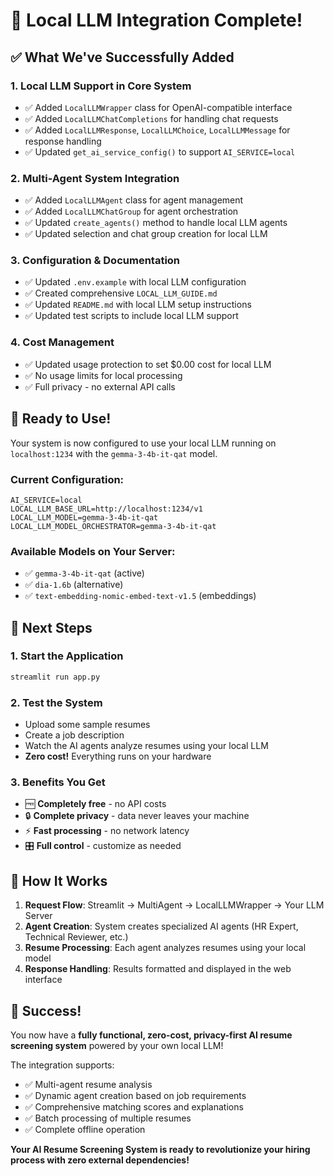 # 🎉 Local LLM Integration Complete!

## ✅ What We've Successfully Added

### 1. **Local LLM Support in Core System**

- ✅ Added `LocalLLMWrapper` class for OpenAI-compatible interface
- ✅ Added `LocalLLMChatCompletions` for handling chat requests
- ✅ Added `LocalLLMResponse`, `LocalLLMChoice`, `LocalLLMMessage` for response handling
- ✅ Updated `get_ai_service_config()` to support `AI_SERVICE=local`

### 2. **Multi-Agent System Integration**

- ✅ Added `LocalLLMAgent` class for agent management
- ✅ Added `LocalLLMChatGroup` for agent orchestration
- ✅ Updated `create_agents()` method to handle local LLM agents
- ✅ Updated selection and chat group creation for local LLM

### 3. **Configuration & Documentation**

- ✅ Updated `.env.example` with local LLM configuration
- ✅ Created comprehensive `LOCAL_LLM_GUIDE.md`
- ✅ Updated `README.md` with local LLM setup instructions
- ✅ Updated test scripts to include local LLM support

### 4. **Cost Management**

- ✅ Updated usage protection to set $0.00 cost for local LLM
- ✅ No usage limits for local processing
- ✅ Full privacy - no external API calls

## 🚀 Ready to Use!

Your system is now configured to use your local LLM running on `localhost:1234` with the `gemma-3-4b-it-qat` model.

### Current Configuration:

```env
AI_SERVICE=local
LOCAL_LLM_BASE_URL=http://localhost:1234/v1
LOCAL_LLM_MODEL=gemma-3-4b-it-qat
LOCAL_LLM_MODEL_ORCHESTRATOR=gemma-3-4b-it-qat
```

### Available Models on Your Server:

- ✅ `gemma-3-4b-it-qat` (active)
- ✅ `dia-1.6b` (alternative)
- ✅ `text-embedding-nomic-embed-text-v1.5` (embeddings)

## 🎯 Next Steps

### 1. **Start the Application**

```bash
streamlit run app.py
```

### 2. **Test the System**

- Upload some sample resumes
- Create a job description
- Watch the AI agents analyze resumes using your local LLM
- **Zero cost!** Everything runs on your hardware

### 3. **Benefits You Get**

- 🆓 **Completely free** - no API costs
- 🔒 **Complete privacy** - data never leaves your machine
- ⚡ **Fast processing** - no network latency
- 🎛️ **Full control** - customize as needed

## 🔧 How It Works

1. **Request Flow**: Streamlit → MultiAgent → LocalLLMWrapper → Your LLM Server
2. **Agent Creation**: System creates specialized AI agents (HR Expert, Technical Reviewer, etc.)
3. **Resume Processing**: Each agent analyzes resumes using your local model
4. **Response Handling**: Results formatted and displayed in the web interface

## 🎊 Success!

You now have a **fully functional, zero-cost, privacy-first AI resume screening system** powered by your own local LLM!

The integration supports:

- ✅ Multi-agent resume analysis
- ✅ Dynamic agent creation based on job requirements
- ✅ Comprehensive matching scores and explanations
- ✅ Batch processing of multiple resumes
- ✅ Complete offline operation

**Your AI Resume Screening System is ready to revolutionize your hiring process with zero external dependencies!**
